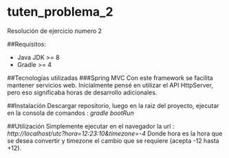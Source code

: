 # tuten_problema_2
Resolución de ejercicio numero 2

##Requisitos:
 * Java JDK >= 8
 * Gradle >= 4
 
##Tecnologías utilizadas
###Spring MVC 
   Con este framework se facilita mantener servicios web.  Inicialmente pensé en utilizar el API HttpServer, pero eso significaba horas
   de desarrollo adicionales.
   
##Instalación
  Descargar repositorio, luego en la raiz del proyecto, ejecutar en la consola de comandos : *gradle bootRun*

##Utilización
  Simplemente ejecutar en el navegador la url : *http://localhost/utc?hora=12:23:10&timezone=-4*
  Donde hora es la hora que se desea convertir y timezone el cambio que se requiere (acepta -12 hasta +12).
